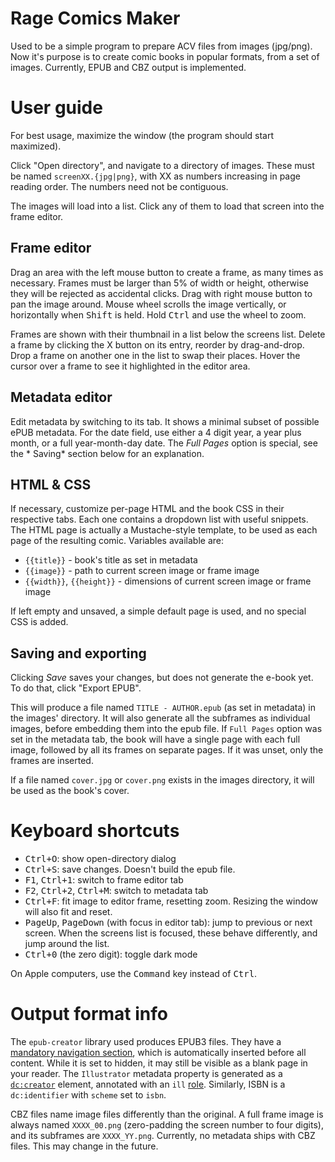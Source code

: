 Rage Comics Maker
=======

Used to be a simple program to prepare ACV files from images (jpg/png). Now it's purpose is to create comic books in
popular formats, from a set of images. Currently, EPUB and CBZ output is implemented.


User guide
==========

For best usage, maximize the window (the program should start maximized).

Click "Open directory", and navigate to a directory of images. These must be named `screenXX.{jpg|png}`, with XX as
numbers increasing in page reading order. The numbers need not be contiguous.

The images will load into a list. Click any of them to load that screen into the frame editor.

Frame editor
------------

Drag an area with the left mouse button to create a frame, as many times as necessary. Frames must be larger than 5% of
width or height, otherwise they will be rejected as accidental clicks. Drag with right mouse button to pan the image
around. Mouse wheel scrolls the image vertically, or horizontally when <kbd>Shift</kbd> is held. Hold <kbd>Ctrl</kbd>
and use the wheel to zoom.

Frames are shown with their thumbnail in a list below the screens list. Delete a frame by clicking the X button on its
entry, reorder by drag-and-drop. Drop a frame on another one in the list to swap their places. Hover the cursor over a
frame to see it highlighted in the editor area.

Metadata editor
---------------

Edit metadata by switching to its tab. It shows a minimal subset of possible ePUB metadata. For the date field, use
either a 4 digit year, a year plus month, or a full year-month-day date. The *Full Pages* option is special, see the *
Saving* section below for an explanation.

HTML & CSS
-----------

If necessary, customize per-page HTML and the book CSS in their respective tabs. Each one contains a dropdown list with
useful snippets. The HTML page is actually a Mustache-style template, to be used as each page of the resulting comic.
Variables available are:

* `{{title}}` - book's title as set in metadata
* `{{image}}` - path to current screen image or frame image
* `{{width}}`, `{{height}}` - dimensions of current screen image or frame image

If left empty and unsaved, a simple default page is used, and no special CSS is added.

Saving and exporting
--------------------

Clicking *Save* saves your changes, but does not generate the e-book yet. To do that, click "Export EPUB".

This will produce a file named `TITLE - AUTHOR.epub` (as set in metadata) in the images' directory. It will also
generate all the subframes as individual images, before embedding them into the epub file. If `Full Pages` option was
set in the metadata tab, the book will have a single page with each full image, followed by all its frames on separate
pages. If it was unset, only the frames are inserted.

If a file named `cover.jpg` or `cover.png` exists in the images directory, it will be used as the book's cover.


Keyboard shortcuts
========

* <kbd>Ctrl+O</kbd>: show open-directory dialog
* <kbd>Ctrl+S</kbd>: save changes. Doesn't build the epub file.
* <kbd>F1</kbd>, <kbd>Ctrl+1</kbd>: switch to frame editor tab
* <kbd>F2</kbd>, <kbd>Ctrl+2</kbd>, <kbd>Ctrl+M</kbd>: switch to metadata tab
* <kbd>Ctrl+F</kbd>: fit image to editor frame, resetting zoom. Resizing the window will also fit and reset.
* <kbd>PageUp</kbd>, <kbd>PageDown</kbd> (with focus in editor tab): jump to previous or next screen. When the screens
  list is focused, these behave differently, and jump around the list.
* <kbd>Ctrl+0</kbd> (the zero digit): toggle dark mode

On Apple computers, use the <kbd>Command</kbd> key instead of <kbd>Ctrl</kbd>.

Output format info
==================

The `epub-creator` library used produces EPUB3 files. They have
a [mandatory navigation section](http://idpf.org/epub/301/spec/epub-contentdocs.html#sec-xhtml-nav), which is
automatically inserted before all content. While it is set to hidden, it may still be visible as a blank page in your
reader. The `Illustrator` metadata property is generated as
a [`dc:creator`](https://www.w3.org/publishing/epub3/epub-packages.html#sec-opf-dccreator) element, annotated with
an `ill` [role](https://www.w3.org/publishing/epub3/epub-packages.html#sec-role). Similarly, ISBN is a `dc:identifier`
with `scheme` set to `isbn`.

CBZ files name image files differently than the original. A full frame image is always named `XXXX_00.png` (zero-padding
the screen number to four digits), and its subframes are `XXXX_YY.png`. Currently, no metadata ships with CBZ files.
This may change in the future.